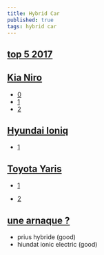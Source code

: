 ```yaml
---
title: Hybrid Car
published: true
tags: hybrid car
---
```

## [top 5 2017](https://www.youtube.com/watch?v=KGSQOiGFbe4&list=PLm433qMR_FpBuhRNuEq6sddIMwNNPcdLJ)

## [Kia Niro]()

- [0](https://www.lacentrale.fr/listing?energies=hyb&makesModelsCommercialNames=HYUNDAI%3AIONIQ%3BKIA%3ANIRO%3BTOYOTA%3AAURIS%3BTOYOTA%3AYARIS&mileageMax=25000&page=7&regions=FR-ARA&sortBy=priceAsc&yearMin=2014)
- [1](https://www.lacentrale.fr/auto-occasion-annonce-69102231285.html)
- [2](https://www.jeanlain.com/fr/accueil/annonce-auto/recherche/5ad153878ce6446f49fca050/kia-niro-hybrid-1.6-gdi-105-ch-electrique-43.5-ch-dct6)

## [Hyundai Ioniq](https://www.youtube.com/watch?v=5IjS3P3PD7o)

- [1](https://www.lacentrale.fr/auto-occasion-annonce-69102231607.html)

## [Toyota Yaris](https://www.youtube.com/watch?v=Ht5vfAKgMf8)

- [1](https://www.lacentrale.fr/auto-occasion-annonce-69102132231.html)

- [2](https://www.leboncoin.fr/voitures/1418514126.htm/?ca=22_s)

## [une arnaque ?](https://www.youtube.com/watch?v=YbNmzvg83Nc)

- prius hybride (good)
- hiundat ionic electric (good)